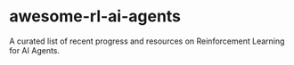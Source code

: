 # awesome-rl-ai-agents
A curated list of recent progress and resources on Reinforcement Learning for AI Agents.
